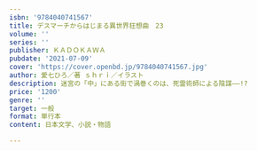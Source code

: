 ```yaml
---
isbn: '9784040741567'
title: デスマーチからはじまる異世界狂想曲　23
volume: ''
series: ''
publisher: ＫＡＤＯＫＡＷＡ
pubdate: '2021-07-09'
cover: 'https://cover.openbd.jp/9784040741567.jpg'
author: 愛七ひろ／著 ｓｈｒｉ／イラスト
description: 迷宮の「中」にある街で渦巻くのは、死霊術師による陰謀――!?
price: '1200'
genre: ''
target: 一般
format: 単行本
content: 日本文学、小説・物語

---
```

